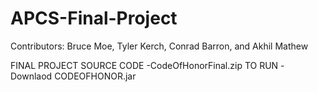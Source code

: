 # APCS-Final-Project
Contributors: Bruce Moe, Tyler Kerch, Conrad Barron, and Akhil Mathew

FINAL PROJECT SOURCE CODE
-CodeOfHonorFinal.zip
TO RUN
-Downlaod CODEOFHONOR.jar
